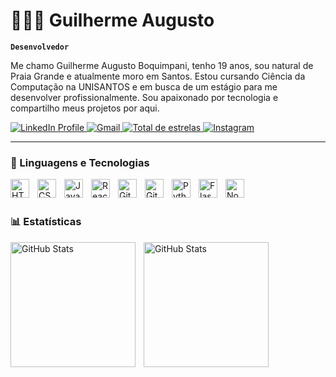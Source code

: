 # 👨🏻‍💻 Guilherme Augusto

**`Desenvolvedor`**

Me chamo Guilherme Augusto Boquimpani, tenho 19 anos, sou natural de Praia Grande e atualmente moro em Santos. Estou cursando Ciência da Computação na UNISANTOS e em busca de um estágio para me desenvolver profissionalmente. Sou apaixonado por tecnologia e compartilho meus projetos por aqui.

<p align="left">
    <a href="https://www.linkedin.com/in/guilherme-augusto-boquimpani/">
        <img 
            alt="LinkedIn Profile" 
            title="Linkedin" 
            src="https://custom-icon-badges.demolab.com/badge/LinkedIn-blue?logo=linkedin&logoColor=white&style=for-the-badge"
        />
    </a>
    <a href="mailto:contatoguilherme.bqn@gmail.com">
        <img 
            alt="Gmail" 
            title="Gmail" 
            src="https://img.shields.io/badge/Gmail-D14836?logo=gmail&logoColor=white&style=for-the-badge"
        />
    </a> 
    <a href="https://github.com/guiibin">
        <img 
            alt="Total de estrelas" 
            title="GitHub" 
            src="https://custom-icon-badges.demolab.com/badge/GITHUB-black?logo=github&logoColor=white&style=for-the-badge"
        />
    </a>
    <a href="https://www.instagram.com/guii.bin/">
        <img 
            alt="Instagram" 
            title="Instagram" 
            src="https://img.shields.io/badge/Instagram-E4405F?logo=instagram&logoColor=white&style=for-the-badge"
        />
    </a>
</p>

---

### 🤖 Linguagens e Tecnologias

<img 
    align="left" 
    alt="HTML"
    title="HTML" 
    width="30px" 
    style="padding-right: 10px;" 
    src="https://cdn.jsdelivr.net/gh/devicons/devicon@latest/icons/html5/html5-original.svg" 
/>
<img 
    align="left" 
    alt="CSS" 
    title="CSS"
    width="30px" 
    style="padding-right: 10px;" 
    src="https://cdn.jsdelivr.net/gh/devicons/devicon@latest/icons/css3/css3-original.svg" 
/>
<img 
    align="left" 
    alt="JavaScript" 
    title="JavaScript"
    width="30px" 
    style="padding-right: 10px;" 
    src="https://cdn.jsdelivr.net/gh/devicons/devicon@latest/icons/javascript/javascript-original.svg" 
/>
<img 
    align="left" 
    alt="React"
    title="React" 
    width="30px" 
    style="padding-right: 10px;" 
    src="https://cdn.jsdelivr.net/gh/devicons/devicon@latest/icons/react/react-original.svg" 
/>
<img 
    align="left" 
    alt="Git" 
    title="Git"
    width="30px" 
    style="padding-right: 10px;" 
    src="https://cdn.jsdelivr.net/gh/devicons/devicon@latest/icons/git/git-original.svg" 
/>
<img 
    align="left" 
    alt="Github" 
    title="Github"
    width="30px" 
    style="padding-right: 10px;" 
    src="https://cdn.jsdelivr.net/gh/devicons/devicon@latest/icons/github/github-original.svg" 
/>
<img 
    align="left" 
    alt="Python" 
    title="Python"
    width="30px" 
    style="padding-right: 10px;" 
    src="https://cdn.jsdelivr.net/gh/devicons/devicon@latest/icons/python/python-original.svg" 
/>
<img 
    align="left" 
    alt="Flask" 
    title="Flask"
    width="30px" 
    style="padding-right: 10px;" 
    src="https://cdn.jsdelivr.net/gh/devicons/devicon@latest/icons/flask/flask-original-wordmark.svg" 
/>
<img 
    align="left" 
    alt="Node.js" 
    title="Node.js"
    width="30px" 
    style="padding-right: 10px;" 
    src="https://cdn.jsdelivr.net/gh/devicons/devicon@latest/icons/nodejs/nodejs-original-wordmark.svg" 
/>

<br/>
<br/>

### 📊 Estatísticas

<p>
  <img 
    align="left" 
    alt="GitHub Stats" 
    height="200" 
    style="padding-right: 10px;" 
    src="https://github-readme-stats.vercel.app/api?username=guiibqn&show_icons=true&theme=tokyonight&include_all_commits=true&locale=pt-br" 
  />

<img 
      align="left" 
      alt="GitHub Stats" 
      height="200" 
      src="https://github-readme-stats.vercel.app/api/top-langs/?username=guiibqn&theme=tokyonight&layout=compact&custom_title=Tecnologias&langs_count=7" 
  />

</p>